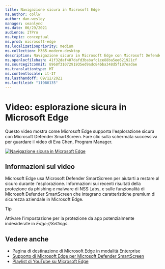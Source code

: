 ```yaml
---
title: Navigazione sicura in Microsoft Edge
ms.author: collw
author: dan-wesley
manager: seanlynd
ms.date: 06/29/2021
audience: ITPro
ms.topic: conceptual
ms.prod: microsoft-edge
ms.localizationpriority: medium
ms.collection: M365-modern-desktop
description: Navigazione sicura in Microsoft Edge con Microsoft Defender SmartScreen
ms.openlocfilehash: 41f32daf407dafd3babafc1ce88ba5ee621921cf
ms.sourcegitcommit: 8968f3107291935ed9adc84bba348d5f187eadae
ms.translationtype: MT
ms.contentlocale: it-IT
ms.lasthandoff: 09/12/2021
ms.locfileid: "11980135"
---
```

# <a name="video-secure-browsing-on-microsoft-edge"></a>Video: esplorazione sicura in Microsoft Edge

Questo video mostra come Microsoft Edge supporta l'esplorazione sicura con Microsoft Defender SmartScreen. Fare clic sulla schermata successiva per guardare il video di Eva Chen, Program Manager.

[![Navigazione sicura in Microsoft Edge](media/microsoft-edge-video-security-smartscreen/0.png)](http://www.youtube.com/watch?v=s9kk88SkjLw "Secure browsing on Microsoft Edge")

## <a name="about-the-video"></a>Informazioni sul video

Microsoft Edge usa Microsoft Defender SmartScreen per aiutarti a restare al sicuro durante l'esplorazione. Informazioni sui recenti risultati della protezione da phishing e malware di NSS Labs, e sulle funzionalità di Microsoft Defender SmartScreen che integrano caratteristiche premium di sicurezza aziendale in Microsoft Edge.

> [!TIP]
> Attivare l'impostazione per la protezione da app potenzialmente indesiderate in *Edge://Settings*.

## <a name="see-also"></a>Vedere anche

- [Pagina di destinazione di Microsoft Edge in modalità Enterprise](https://aka.ms/EdgeEnterprise)
- [Supporto di Microsoft Edge per Microsoft Defender SmartScreen](microsoft-edge-security-smartscreen.md)
- [Playlist di YouTube su Microsoft Edge](https://www.youtube.com/playlist?list=PLXtHYVsvn_b-uXh1tMeYpT-0iD8tD3tFy)
